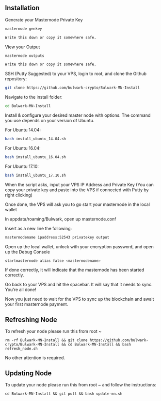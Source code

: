 ## Installation

Generate your Masternode Private Key
```bash
masternode genkey

Write this down or copy it somewhere safe.
```
View your Output

```bash
masternode outputs

Write this down or copy it somewhere safe.
```

SSH (Putty Suggested) to your VPS, login to root, and clone the Github repository:

```bash
git clone https://github.com/bulwark-crypto/Bulwark-MN-Install
```
Navigate to the install folder:

```bash
cd Bulwark-MN-Install
```

Install & configure your desired master node with options. The command you use depends on your version of Ubuntu.

For Ubuntu 14.04:

```bash
bash install_ubuntu_14.04.sh
```

For Ubuntu 16.04:

```bash
bash install_ubuntu_16.04.sh
```

For Ubuntu 17.10:

```bash
bash install_ubuntu_17.10.sh
```

When the script asks, input your VPS IP Address and Private Key (You can copy your private key and paste into the VPS if connected with Putty by right clicking)

Once done, the VPS will ask you to go start your masternode in the local wallet

In appdata/roaming/Bulwark, open up masternode.conf

Insert as a new line the following:

```bash
masternodename ipaddress:52543 privatekey output
```

Open up the local wallet, unlock with your encryption password, and open up the Debug Console

```bash
startmasternode alias false <masternodename>
```
If done correctly, it will indicate that the masternode has been started correctly.

Go back to your VPS and hit the spacebar. It will say that it needs to sync. You're all done!

Now you just need to wait for the VPS to sync up the blockchain and await your first masternode payment.

## Refreshing Node

To refresh your node please run this from root ~

```
rm -rf Bulwark-MN-Install && git clone https://github.com/bulwark-crypto/Bulwark-MN-Install && cd Bulwark-MN-Install && bash refresh_node.sh
```

No other attention is required.

## Updating Node

To update your node please run this from root ~ and follow the instructions:

```
cd Bulwark-MN-Install && git pull && bash update-mn.sh
```
